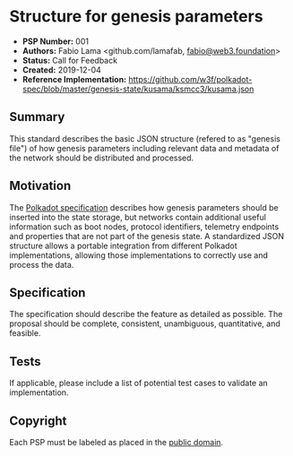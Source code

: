 # Structure for genesis parameters

* **PSP Number:** 001
* **Authors:** Fabio Lama <github.com/lamafab, fabio@web3.foundation>
* **Status:** Call for Feedback
* **Created:** 2019-12-04
* **Reference Implementation:** https://github.com/w3f/polkadot-spec/blob/master/genesis-state/kusama/ksmcc3/kusama.json

## Summary

This standard describes the basic JSON structure (refered to as "genesis file") of how genesis parameters including relevant data and metadata of the network should be distributed and processed.

## Motivation

The [Polkadot specification](https://github.com/w3f/polkadot-spec) describes how genesis parameters should be inserted into the state storage, but networks contain additional useful information such as boot nodes, protocol identifiers, telemetry endpoints and properties that are not part of the genesis state. A standardized JSON structure allows a portable integration from different Polkadot implementations, allowing those implementations to correctly use and process the data.

## Specification

The specification should describe the feature as detailed as possible. The proposal should be complete, consistent, unambiguous, quantitative, and feasible.

## Tests

If applicable, please include a list of potential test cases to validate an implementation. 

## Copyright

Each PSP must be labeled as placed in the [public domain](https://creativecommons.org/publicdomain/zero/1.0/).
